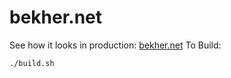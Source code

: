 # bekher.net

See how it looks in production: [bekher.net](https://bekher.net/)
To Build:

`./build.sh`
